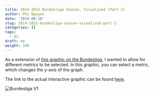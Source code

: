 ```yaml
---
title: 2014-2015 Bundesliga Season, Visualized (Part 2)
author: Phi Nguyen
date: '2019-08-28'
slug: 2014-2015-bundesliga-season-visualized-part-2
categories: []
tags:
  - d3
draft: no
weight: 100
---
```


As a extension of [this graphic on the Bundesliga](../2014-2015-bundesliga-season-visualized), I wanted to allow for different metrics to be selected. In this graphic, you can select a metric, which changes the y-axis of the graph.

The link to the actual interactive graphic can be found [here](../../bundesligav2.html).

![Bundesliga V1](../../img/bundesligav2.png)
